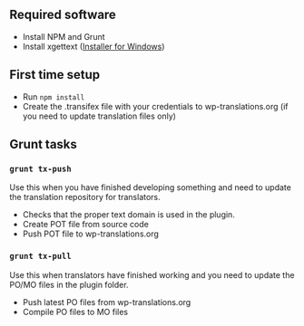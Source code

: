 ## Required software

- Install NPM and Grunt
- Install xgettext ([Installer for Windows](http://mlocati.github.io/gettext-iconv-windows/))

## First time setup

- Run `npm install`
- Create the .transifex file with your credentials to wp-translations.org (if you need to update translation files only)

## Grunt tasks

### `grunt tx-push`

Use this when you have finished developing something and need to update the translation repository for translators.

- Checks that the proper text domain is used in the plugin.
- Create POT file from source code
- Push POT file to wp-translations.org
 
### `grunt tx-pull` 

Use this when translators have finished working and you need to update the PO/MO files in the plugin folder. 

- Push latest PO files from wp-translations.org
- Compile PO files to MO files

